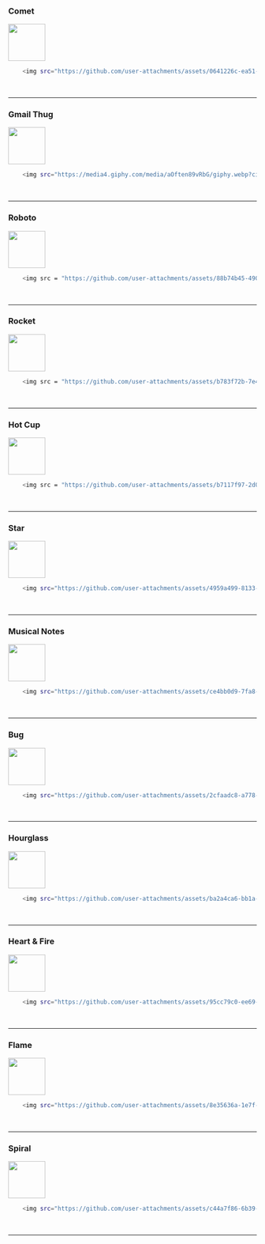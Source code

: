<h3>Comet</h3>
<img src="https://github.com/user-attachments/assets/0641226c-ea51-485e-bf7f-a52a83916199" width="75px" height="75">

```bash
    <img src="https://github.com/user-attachments/assets/0641226c-ea51-485e-bf7f-a52a83916199" width="75px" height="75">
```
<br>

---

<h3>Gmail Thug</h3> 
<img src="https://media4.giphy.com/media/aOften89vRbG/giphy.webp?cid=790b7611b8u15z3v5x6n9xu5yjax6f1v59zaz05qtt68w3xw&ep=v1_gifs_search&rid=giphy.webp&ct=g" width="75px" height="75">

```bash
    <img src="https://media4.giphy.com/media/aOften89vRbG/giphy.webp?cid=790b7611b8u15z3v5x6n9xu5yjax6f1v59zaz05qtt68w3xw&ep=v1_gifs_search&rid=giphy.webp&ct=g" width="75px" height="75">
```
<br>

---

<h3>Roboto</h3> 
<img src = "https://github.com/user-attachments/assets/88b74b45-490f-41a2-ab4d-63ba073ed805" width="75px" height="75">
 
```bash
    <img src = "https://github.com/user-attachments/assets/88b74b45-490f-41a2-ab4d-63ba073ed805" width="75px" height="75">
```
<br>

---

<h3>Rocket</h3> 
<img src = "https://github.com/user-attachments/assets/b783f72b-7e42-4e95-bc42-21cd513c92c9" width="75px" height="75">
 
```bash
    <img src = "https://github.com/user-attachments/assets/b783f72b-7e42-4e95-bc42-21cd513c92c9" width="75px" height="75">
```
<br>

---

<h3>Hot Cup</h3> 
<img src = "https://github.com/user-attachments/assets/b7117f97-2d0a-4e08-8876-191961344be0" width="75px" height="75">

```bash
    <img src = "https://github.com/user-attachments/assets/b7117f97-2d0a-4e08-8876-191961344be0" width="75px" height="75">
```
<br>

---

<h3>Star</h3> 
<img src="https://github.com/user-attachments/assets/4959a499-8133-4d3f-a406-ac812543173e" width="75px" height="75">

```bash
    <img src="https://github.com/user-attachments/assets/4959a499-8133-4d3f-a406-ac812543173e" width="75px" height="75">
```
<br>

---

<h3>Musical Notes</h3>
<img src="https://github.com/user-attachments/assets/ce4bb0d9-7fa8-4265-8617-3558e2051c61" width="75px" height="75">

```bash
    <img src="https://github.com/user-attachments/assets/ce4bb0d9-7fa8-4265-8617-3558e2051c61" width="75px" height="75">
```
<br>

---

<h3>Bug</h3>
<img src="https://github.com/user-attachments/assets/2cfaadc8-a778-42d4-9aaf-d04f4ae32ef3" width="75px" height="75">

```bash
    <img src="https://github.com/user-attachments/assets/2cfaadc8-a778-42d4-9aaf-d04f4ae32ef3" width="75px" height="75">
```
<br>

---

<h3>Hourglass</h3>
<img src="https://github.com/user-attachments/assets/ba2a4ca6-bb1a-45f7-8006-898b3bbb290c" width="75px" height="75">

```bash
    <img src="https://github.com/user-attachments/assets/ba2a4ca6-bb1a-45f7-8006-898b3bbb290c" width="75px" height="75">
```
<br>

---

<h3>Heart & Fire</h3>
<img src="https://github.com/user-attachments/assets/95cc79c0-ee69-410f-9c26-bcb5a396c3b5" width="75px" height="75">

```bash
    <img src="https://github.com/user-attachments/assets/95cc79c0-ee69-410f-9c26-bcb5a396c3b5" width="75px" height="75">
```
<br>

---

<h3>Flame</h3>
<img src="https://github.com/user-attachments/assets/8e35636a-1e7f-4546-a3a5-27cc39b7473d" width="75px" height="75">

```bash
    <img src="https://github.com/user-attachments/assets/8e35636a-1e7f-4546-a3a5-27cc39b7473d" width="75px" height="75">
```
<br>

---

<h3>Spiral</h3>
<img src="https://github.com/user-attachments/assets/c44a7f86-6b39-4e59-a814-ca9ce573ff80" width="75px" height="75">

```bash
    <img src="https://github.com/user-attachments/assets/c44a7f86-6b39-4e59-a814-ca9ce573ff80" width="75px" height="75">
```
<br>

---
